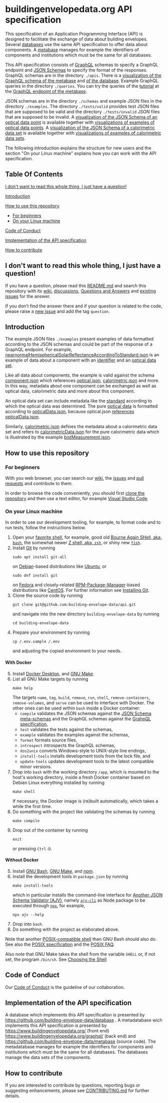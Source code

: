 # buildingenvelopedata.org API specification

This specification of an Application Programming Interface (API) is designed to facilitate the exchange of data about building envelopes. Several [databases](https://github.com/building-envelope-data/database) use the same API specification to offer data about components. A [metabase](https://github.com/building-envelope-data/metabase) manages for example the identifiers of components and institutions which must be the same for all databases.

This API specification consists of [GraphQL](https://graphql.org) schemas to specify a GraphQL endpoint and [JSON Schemas](https://json-schema.org) to specify the format of the responses. GraphQL schemas are in the directory `./apis`. There is a [visualization of the GraphQL schema of the metabase](https://graphql-kit.com/graphql-voyager/?url=https://www.buildingenvelopedata.org/graphql/) and [of the database](https://graphql-kit.com/graphql-voyager/?url=https://www.solarbuildingenvelopes.com/graphql/). Example GraphQL queries in the directory `./queries`. You can try the queries of the [tutorial](https://github.com/building-envelope-data/api/blob/develop/queries/metabase/tutorial.graphql) at the [GraphQL endpoint of the metabase](https://www.buildingenvelopedata.org/graphql/).

JSON schemas are in the directory `./schemas` and example JSON files in the directory `./examples`. The directory `./tests/valid` provides test JSON files that are supposed to be valid and the directory `./tests/invalid` JSON files that are supposed to be invalid. A [visualization of the JSON Schema of an optical data point](docs/diagrams/out/opticalData/opticalDataPointSchema/opticalDataPointSchema.png) is available together with [visualizations of examples of optical data points](docs/diagrams/out/opticalData). A [visualization of the JSON Schema of a calorimetric data set](docs/diagrams/out/calorimetricData/calorimetricDataSchema/calorimetricDataSchema.png) is available together with [visualizations of examples of calorimetric data sets](docs/diagrams/out/calorimetricData).

The following introduction explains the structure for new users and the section "On your Linux machine" explains how you can work with the API specification.

## Table Of Contents

[I don't want to read this whole thing, I just have a question!](#i-dont-want-to-read-this-whole-thing-i-just-have-a-question)

[Introduction](#introduction)

[How to use this repository](#how-to-use-this-repository)

- [For beginners](#for-beginners)
- [On your Linux machine](#on-your-linux-machine)

[Code of Conduct](#code-of-conduct)

[Implementation of the API specification](#implementation-of-the-api-specification)

[How to contribute](#how-to-contribute)

## I don't want to read this whole thing, I just have a question!

If you have a question, please read this [README.md](https://github.com/building-envelope-data/api/blob/develop/README.md) and search this repository with its [wiki](https://github.com/building-envelope-data/api/wiki), [discussions](https://github.com/building-envelope-data/api/discussions), [Questions and Answers](https://github.com/building-envelope-data/api/discussions/categories/q-a) and [existing issues](https://github.com/building-envelope-data/api/issues) for the answer.

If you don't find the answer there and if your question is related to the code, please raise a [new issue](https://github.com/building-envelope-data/api/issues/new) and add the tag `question`.

## Introduction

The example JSON files `./examples` present examples of data formatted according to the JSON schemas and could be part of the response of a GraphQL endpoint. For example, [nearnormalHemisphericalSolarReflectanceAccordingToStandard.json](https://github.com/building-envelope-data/api/blob/develop/examples/dbe/optical/nearnormalHemisphericalSolarReflectanceAccordingToStandard.json) is an example of data about a component with an [identifier](https://github.com/building-envelope-data/api/blob/6af9034b0964133386100d484d7bd9fdcf8e5afb/examples/dbe/optical/nearnormalHemisphericalSolarReflectanceAccordingToStandard.json#L4) and an [optical data set](https://github.com/building-envelope-data/api/blob/6af9034b0964133386100d484d7bd9fdcf8e5afb/examples/dbe/optical/nearnormalHemisphericalSolarReflectanceAccordingToStandard.json#L5).

Like all data about components, the example is valid against the schema [component.json](https://github.com/building-envelope-data/api/blob/develop/schemas/component.json) which references [optical.json](https://github.com/building-envelope-data/api/blob/develop/schemas/optical.json), [calorimetric.json](https://github.com/building-envelope-data/api/blob/develop/schemas/calorimetric.json) and more. In this way, metadata about one component can be exchanged as well as optical data, calorimetric data and more about this component.

An optical data set can include metadata like the [standard](https://github.com/building-envelope-data/api/blob/6af9034b0964133386100d484d7bd9fdcf8e5afb/examples/dbe/optical/nearnormalHemisphericalSolarReflectanceAccordingToStandard.json#L16) according to which the optical data was determined. The pure [optical data](https://github.com/building-envelope-data/api/blob/6af9034b0964133386100d484d7bd9fdcf8e5afb/examples/dbe/optical/nearnormalHemisphericalSolarReflectanceAccordingToStandard.json#L29) is formatted according to [opticalData.json](https://github.com/building-envelope-data/api/blob/develop/schemas/opticalData.json), because optical.json [references opticalData.json](https://github.com/building-envelope-data/api/blob/6af9034b0964133386100d484d7bd9fdcf8e5afb/schemas/optical.json#L65).

Similarly, [calorimetric.json](https://github.com/building-envelope-data/api/blob/develop/schemas/calorimetric.json) defines the metadata about a calorimetric data set and refers to [calorimetricData.json](https://github.com/building-envelope-data/api/blob/develop/schemas/calorimetricData.json) for the pure calorimetric data which is illustrated by the example [bistMeasurement.json](https://github.com/building-envelope-data/api/blob/develop/examples/dbe/calorimetric/bistMeasurement.json).

## How to use this repository

### For beginners

With you web browser, you can search our [wiki](https://github.com/building-envelope-data/api/wiki), the [issues](https://github.com/building-envelope-data/api/issues) and [pull requests](https://github.com/building-envelope-data/api/pulls) and contribute to them.

In order to browse the code conveniently, you should first [clone the repository](https://docs.github.com/en/free-pro-team@latest/github/creating-cloning-and-archiving-repositories/cloning-a-repository) and then use a text editor, for example [Visual Studio Code](https://code.visualstudio.com/).

### On your Linux machine

In order to use our development tooling, for example, to format code and to run tests, follow the instructions below.

1. Open your
   [favorite shell](https://www.redhat.com/sysadmin/favorite-shell),
   for example, good old
   [Bourne Again SHell, aka, `bash`](https://www.gnu.org/software/bash/),
   the somewhat newer
   [Z shell, aka, `zsh`](https://www.zsh.org/),
   or shiny new
   [`fish`](https://fishshell.com/).
1. Install [Git](https://git-scm.com/) by running
   ```shell
   sudo apt install git-all
   ```
   on
   [Debian](https://www.debian.org/)-based
   distributions like
   [Ubuntu](https://ubuntu.com/),
   or
   ```shell
   sudo dnf install git
   ```
   on
   [Fedora](https://getfedora.org/)
   and closely-related
   [RPM-Package-Manager](https://rpm.org/)-based
   distributions like
   [CentOS](https://www.centos.org/).
   For further information see
   [Installing Git](https://git-scm.com/book/en/v2/Getting-Started-Installing-Git).
1. Clone the source code by running
   ```shell
   git clone git@github.com:building-envelope-data/api.git
   ```
   and navigate into the new directory `building-envelope-data` by running
   ```shell
   cd building-envelope-data
   ```
1. Prepare your environment by running
   ```shell
   cp /.env.sample /.env
   ```
   and adjusting the copied environment to your needs.

#### With Docker

5. Install
   [Docker Desktop](https://www.docker.com/products/docker-desktop),
   and
   [GNU Make](https://www.gnu.org/software/make/).
1. List all GNU Make targets by running
   ```shell
   make help
   ```
   The targets `name`, `tag`, `build`, `remove`, `run`, `shell`,
   `remove-containers`, `remove-volumes`, and `serve` can be used to interface
   with Docker. The other ones can be used within `bash` inside a Docker
   container:
   - `compile` validates the JSON schemas against the
     [JSON Schema meta-schemas](https://json-schema.org/specification-links.html#draft-7)
     and the GraphQL schemas against the
     [GrahpQL specification](http://spec.graphql.org/June2018/),
   - `test` validates the tests against the schemas,
   - `example` validates the examples against the schemas,
   - `format` formats source files,
   - `introspect` introspects the GraphQL schemas,
   - `dos2unix` converts Windows-style to UNIX-style line endings,
   - `install-tools` installs development tools from the lock file, and
   - `update-tools` updates development tools to the latest compatible minor
     versions.
1. Drop into `bash` with the working directory `/app`, which
   is mounted to the host's working directory, inside a fresh Docker container
   based on Debian Linux everything installed by running
   ```shell
   make shell
   ```
   If necessary, the Docker image is (re)built automatically, which takes
   a while the first time.
1. Do something with the project like validating the schemas by running
   ```shell
   make compile
   ```
1. Drop out of the container by running
   ```shell
   exit
   ```
   or pressing `Ctrl-D`.

#### Without Docker

5. Install
   [GNU Bash](https://www.gnu.org/software/bash/),
   [GNU Make](https://www.gnu.org/software/make/),
   and
   [npm](https://www.npmjs.com).
1. Install the development tools in `package.json` by running
   ```
   make install-tools
   ```
   which in particular installs the command-line interface for
   [Another JSON Schema Validator (AJV)](https://github.com/ajv-validator/ajv),
   namely
   [`ajv-cli`](https://github.com/ajv-validator/ajv-cli)
   as Node package to be executed through
   [`npx`](https://github.com/npm/npx),
   for example,
   ```
   npx ajv --help
   ```
1. Drop into `bash`.
1. Do something with the project as elaborated above.

Note that another
[POSIX-compatible shell](https://pubs.opengroup.org/onlinepubs/9699919799/utilities/V3_chap02.html#tag_18)
than GNU Bash should also do. See also the
[POSIX specification](https://pubs.opengroup.org/onlinepubs/9699919799/)
and the
[POSIX FAQ](http://www.opengroup.org/austin/papers/posix_faq.html).

Also note that GNU Make takes the shell from the variable `SHELL` or, if not
set, the program `/bin/sh`. See
[Choosing the Shell](https://www.gnu.org/software/make/manual/html_node/Choosing-the-Shell.html)

## Code of Conduct

Our [Code of Conduct](https://github.com/building-envelope-data/api/blob/develop/CODE_OF_CONDUCT.md) is the guideline of our collaboration.

## Implementation of the API specification

A database which implements this API specification is presented by https://github.com/building-envelope-data/database . A metadatabase wich implements this API specification is presented by https://www.buildingenvelopedata.org/ (front end) https://www.buildingenvelopedata.org/graphql/ (back end) and https://github.com/building-envelope-data/metabase (source code). The metadatabase manages for example the identifiers for components and institutions which must be the same for all databases. The databases manage the data sets of the components.

## How to contribute

If you are interested to contribute by questions, reporting bugs or suggesting enhancements, please see [CONTRIBUTING.md](https://github.com/building-envelope-data/api/blob/develop/CONTRIBUTING.md) for further details.

